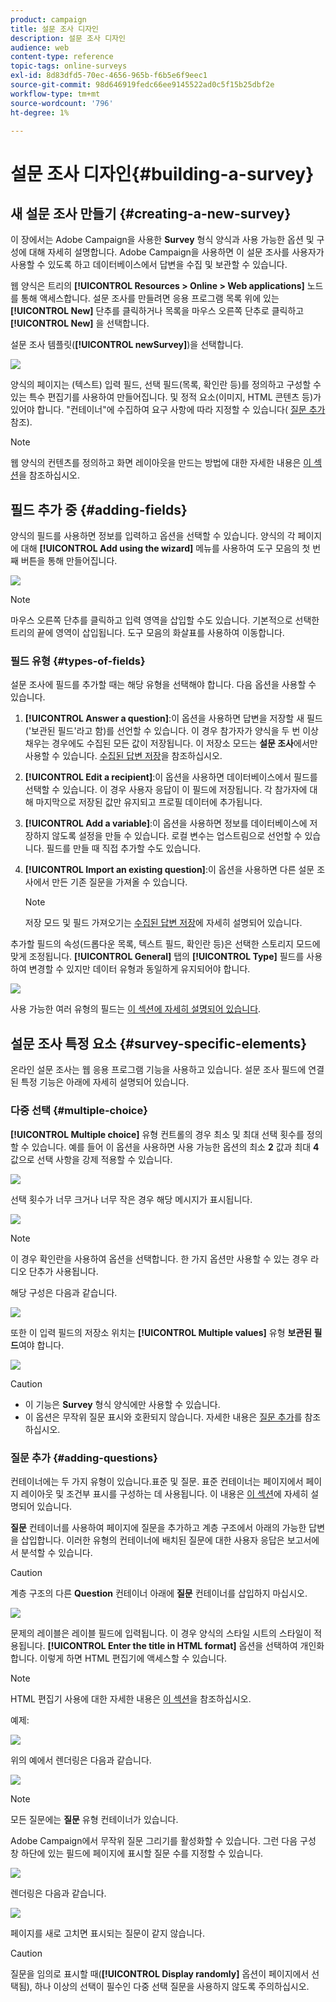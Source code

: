```yaml
---
product: campaign
title: 설문 조사 디자인
description: 설문 조사 디자인
audience: web
content-type: reference
topic-tags: online-surveys
exl-id: 8d83dfd5-70ec-4656-965b-f6b5e6f9eec1
source-git-commit: 98d646919fedc66ee9145522ad0c5f15b25dbf2e
workflow-type: tm+mt
source-wordcount: '796'
ht-degree: 1%

---
```


# 설문 조사 디자인{#building-a-survey}

## 새 설문 조사 만들기 {#creating-a-new-survey}

이 장에서는 Adobe Campaign을 사용한 **Survey** 형식 양식과 사용 가능한 옵션 및 구성에 대해 자세히 설명합니다. Adobe Campaign을 사용하면 이 설문 조사를 사용자가 사용할 수 있도록 하고 데이터베이스에서 답변을 수집 및 보관할 수 있습니다.

웹 양식은 트리의 **[!UICONTROL Resources > Online > Web applications]** 노드를 통해 액세스합니다. 설문 조사를 만들려면 응용 프로그램 목록 위에 있는 **[!UICONTROL New]** 단추를 클릭하거나 목록을 마우스 오른쪽 단추로 클릭하고 **[!UICONTROL New]** 을 선택합니다.

설문 조사 템플릿(**[!UICONTROL newSurvey]**)을 선택합니다.

![](assets/s_ncs_admin_survey_select_template.png)

양식의 페이지는 (텍스트) 입력 필드, 선택 필드(목록, 확인란 등)를 정의하고 구성할 수 있는 특수 편집기를 사용하여 만들어집니다. 및 정적 요소(이미지, HTML 콘텐츠 등)가 있어야 합니다. &quot;컨테이너&quot;에 수집하여 요구 사항에 따라 지정할 수 있습니다( [질문 추가](#adding-questions) 참조).

>[!NOTE]
>
>웹 양식의 컨텐츠를 정의하고 화면 레이아웃을 만드는 방법에 대한 자세한 내용은 [이 섹션](../../web/using/about-web-forms.md)을 참조하십시오.

## 필드 추가 중 {#adding-fields}

양식의 필드를 사용하면 정보를 입력하고 옵션을 선택할 수 있습니다. 양식의 각 페이지에 대해 **[!UICONTROL Add using the wizard]** 메뉴를 사용하여 도구 모음의 첫 번째 버튼을 통해 만들어집니다.

![](assets/s_ncs_admin_survey_add_field_menu.png)

>[!NOTE]
>
>마우스 오른쪽 단추를 클릭하고 입력 영역을 삽입할 수도 있습니다. 기본적으로 선택한 트리의 끝에 영역이 삽입됩니다. 도구 모음의 화살표를 사용하여 이동합니다.

### 필드 유형 {#types-of-fields}

설문 조사에 필드를 추가할 때는 해당 유형을 선택해야 합니다. 다음 옵션을 사용할 수 있습니다.

1. **[!UICONTROL Answer a question]**:이 옵션을 사용하면 답변을 저장할 새 필드(&#39;보관된 필드&#39;라고 함)를 선언할 수 있습니다. 이 경우 참가자가 양식을 두 번 이상 채우는 경우에도 수집된 모든 값이 저장됩니다. 이 저장소 모드는 **설문 조사**&#x200B;에서만 사용할 수 있습니다. [수집된 답변 저장](../../web/using/managing-answers.md#storing-collected-answers)을 참조하십시오.
1. **[!UICONTROL Edit a recipient]**:이 옵션을 사용하면 데이터베이스에서 필드를 선택할 수 있습니다. 이 경우 사용자 응답이 이 필드에 저장됩니다. 각 참가자에 대해 마지막으로 저장된 값만 유지되고 프로필 데이터에 추가됩니다.
1. **[!UICONTROL Add a variable]**:이 옵션을 사용하면 정보를 데이터베이스에 저장하지 않도록 설정을 만들 수 있습니다. 로컬 변수는 업스트림으로 선언할 수 있습니다. 필드를 만들 때 직접 추가할 수도 있습니다.
1. **[!UICONTROL Import an existing question]**:이 옵션을 사용하면 다른 설문 조사에서 만든 기존 질문을 가져올 수 있습니다.

   >[!NOTE]
   >
   >저장 모드 및 필드 가져오기는 [수집된 답변 저장](../../web/using/managing-answers.md#storing-collected-answers)에 자세히 설명되어 있습니다.

추가할 필드의 속성(드롭다운 목록, 텍스트 필드, 확인란 등)은 선택한 스토리지 모드에 맞게 조정됩니다. **[!UICONTROL General]** 탭의 **[!UICONTROL Type]** 필드를 사용하여 변경할 수 있지만 데이터 유형과 동일하게 유지되어야 합니다.

![](assets/s_ncs_admin_survey_change_type.png)

사용 가능한 여러 유형의 필드는 [이 섹션에 자세히 설명되어 있습니다](../../web/using/about-web-forms.md).

## 설문 조사 특정 요소 {#survey-specific-elements}

온라인 설문 조사는 웹 응용 프로그램 기능을 사용하고 있습니다. 설문 조사 필드에 연결된 특정 기능은 아래에 자세히 설명되어 있습니다.

### 다중 선택 {#multiple-choice}

**[!UICONTROL Multiple choice]** 유형 컨트롤의 경우 최소 및 최대 선택 횟수를 정의할 수 있습니다. 예를 들어 이 옵션을 사용하면 사용 가능한 옵션의 최소 **2** 값과 최대 **4** 값으로 선택 사항을 강제 적용할 수 있습니다.

![](assets/s_ncs_admin_survey_multichoice_ex1.png)

선택 횟수가 너무 크거나 너무 작은 경우 해당 메시지가 표시됩니다.

![](assets/s_ncs_admin_survey_multichoice_ex2.png)

>[!NOTE]
>
>이 경우 확인란을 사용하여 옵션을 선택합니다. 한 가지 옵션만 사용할 수 있는 경우 라디오 단추가 사용됩니다.

해당 구성은 다음과 같습니다.

![](assets/s_ncs_admin_survey_multichoice_ex3.png)

또한 이 입력 필드의 저장소 위치는 **[!UICONTROL Multiple values]** 유형 **보관된 필드**&#x200B;여야 합니다.

![](assets/s_ncs_admin_survey_multiple_values_field.png)

>[!CAUTION]
>
>* 이 기능은 **Survey** 형식 양식에만 사용할 수 있습니다.
>* 이 옵션은 무작위 질문 표시와 호환되지 않습니다. 자세한 내용은 [질문 추가](#adding-questions)를 참조하십시오.


### 질문 추가 {#adding-questions}

컨테이너에는 두 가지 유형이 있습니다.표준 및 질문. 표준 컨테이너는 페이지에서 페이지 레이아웃 및 조건부 표시를 구성하는 데 사용됩니다. 이 내용은 [이 섹션](../../web/using/about-web-forms.md)에 자세히 설명되어 있습니다.

**질문** 컨테이너를 사용하여 페이지에 질문을 추가하고 계층 구조에서 아래의 가능한 답변을 삽입합니다. 이러한 유형의 컨테이너에 배치된 질문에 대한 사용자 응답은 보고서에서 분석할 수 있습니다.

>[!CAUTION]
>
>계층 구조의 다른 **Question** 컨테이너 아래에 **질문** 컨테이너를 삽입하지 마십시오.

![](assets/s_ncs_admin_question_label.png)

문제의 레이블은 레이블 필드에 입력됩니다. 이 경우 양식의 스타일 시트의 스타일이 적용됩니다. **[!UICONTROL Enter the title in HTML format]** 옵션을 선택하여 개인화합니다. 이렇게 하면 HTML 편집기에 액세스할 수 있습니다.

>[!NOTE]
>
>HTML 편집기 사용에 대한 자세한 내용은 [이 섹션](../../web/using/about-web-forms.md)을 참조하십시오.

예제:

![](assets/s_ncs_admin_survey_containers_qu_arbo.png)

위의 예에서 렌더링은 다음과 같습니다.

![](assets/s_ncs_admin_survey_containers_qu_ex.png)

>[!NOTE]
>
>모든 질문에는 **질문** 유형 컨테이너가 있습니다.

Adobe Campaign에서 무작위 질문 그리기를 활성화할 수 있습니다. 그런 다음 구성 창 하단에 있는 필드에 페이지에 표시할 질문 수를 지정할 수 있습니다.

![](assets/s_ncs_admin_survey_containers_qu_display.png)

렌더링은 다음과 같습니다.

![](assets/s_ncs_admin_survey_containers_qu_display_rendering.png)

페이지를 새로 고치면 표시되는 질문이 같지 않습니다.

>[!CAUTION]
>
>질문을 임의로 표시할 때(**[!UICONTROL Display randomly]** 옵션이 페이지에서 선택됨), 하나 이상의 선택이 필수인 다중 선택 질문을 사용하지 않도록 주의하십시오.
